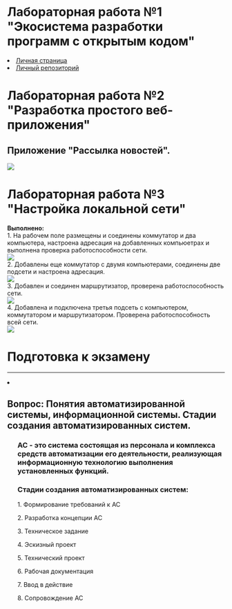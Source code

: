 
# Лабораторная работа №1 "Экосистема разработки программ с открытым кодом"

<li><a href="https://github.com/r-5321">Личная страница</a><br>
<li><a href="https://github.com/r-5321/r-5321.github.io">Личный репозиторий</a><br>

# Лабораторная работа №2 "Разработка простого веб-приложения"

## Приложение "Рассылка новостей".

<img src="l3/lab2.PNG"></img><br>

# Лабораторная работа №3 "Настройка локальной сети"

<b>Выполнено:</b><br>
            1. На рабочем поле размещены и соединены коммутатор и два компьютера, настроена адресация на добавленных компьюетрах и выполнена проверка работоспособности сети.<br>
            <img src="l3/1.PNG"></img><br>
            2. Добавлены еще коммутатор с двумя компьютерами, соединены две подсети и настроена адресация.<br>
            <img src="l3/2.PNG"></img><br>
            3. Добавлен и соединен маршрутизатор, проверена работоспособность сети.<br>
            <img src="l3/3.PNG"></img><br>
            4. Добавлена и подключена третья подсеть с компьютером, коммутатором и маршрутизатором. Проверена работоспособность всей сети.<br>
            <img src="l3/4.PNG"></img><br>
            
     
# Подготовка к экзамену
 <hr> <li><h2>Вопрос: Понятия автоматизированной системы, информационной системы. 
	Стадии создания автоматизированных систем.</h2> 
	<ul> <h3>АС - это система состоящая из персонала и комплекса средств автоматизации его деятельности, реализующая информационную технологию выполнения установленных функций. </h3>
		<h3> Стадии создания автоматизированных систем:</h3>
		<p>1. Формирование требований к АС</p>
		<p>2. Разработка концепции АС</p>
		<p>3. Техническое задание</p> 
		<p>4. Эскизный проект</p>
		<p>5. Технический проект</p>
		<p>6. Рабочая документация</p> 
		<p>7. Ввод в действие</p>
		<p>8. Сопровождение АС</p> </ul>

